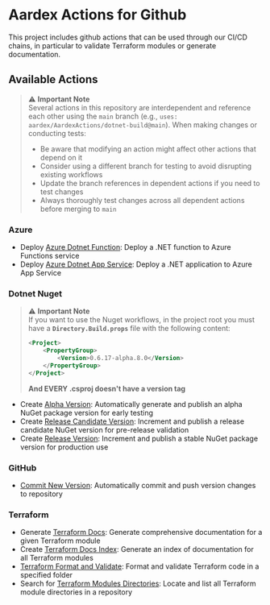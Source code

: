 # Aardex Actions for Github

This project includes github actions that can be used through our CI/CD chains, in particular to validate Terraform modules or generate documentation.

## Available Actions

> ⚠️ **Important Note**  
> Several actions in this repository are interdependent and reference each other using the `main` branch (e.g., `uses: aardex/AardexActions/dotnet-build@main`). When making changes or conducting tests:
> - Be aware that modifying an action might affect other actions that depend on it
> - Consider using a different branch for testing to avoid disrupting existing workflows
> - Update the branch references in dependent actions if you need to test changes
> - Always thoroughly test changes across all dependent actions before merging to `main`

### Azure
- Deploy [Azure Dotnet Function](./azure-dotnet-function-deploy/README.md): Deploy a .NET function to Azure Functions service
- Deploy [Azure Dotnet App Service](./azure-dotnet-app-service-deploy/README.md): Deploy a .NET application to Azure App Service

### Dotnet Nuget
> ⚠️ **Important Note**  
> If you want to use the Nuget workflows, in the project root you must have a **`Directory.Build.props`** file with the following content:
> ```xml
> <Project>
>     <PropertyGroup>
>         <Version>0.6.17-alpha.8.0</Version>
>     </PropertyGroup>
> </Project>
> ```
> **And EVERY .csproj doesn't have a version tag**
- Create [Alpha Version](./nuget-publish-alpha/README.md): Automatically generate and publish an alpha NuGet package version for early testing
- Create [Release Candidate Version](./nuget-publish-release-candidate/README.md): Increment and publish a release candidate NuGet version for pre-release validation
- Create [Release Version](./nuget-publish-release/README.md): Increment and publish a stable NuGet package version for production use

### GitHub
- [Commit New Version](./commit-version-changes/README.md): Automatically commit and push version changes to repository

### Terraform
- Generate [Terraform Docs](./terraform-docs/README.md): Generate comprehensive documentation for a given Terraform module
- Create [Terraform Docs Index](./terraform-docs-index/README.md): Generate an index of documentation for all Terraform modules
- [Terraform Format and Validate](./terraform-format-validate/README.md): Format and validate Terraform code in a specified folder
- Search for [Terraform Modules Directories](./terraform-format-validate/README.md): Locate and list all Terraform module directories in a repository